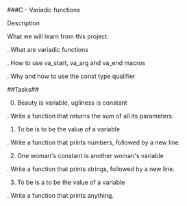 ###C - Variadic functions

Description 

What we will learn from this project:

. What are variadic functions

. How to use va_start, va_arg and va_end macros

. Why and how to use the const type qualifier

##Tasks##

0. Beauty is variable, ugliness is constant

. Write a function that returns the sum of all its parameters.

1. To be is to be the value of a variable

. Write a function that prints numbers, followed by a new line.

2. One woman's constant is another woman's variable

. Write a function that prints strings, followed by a new line.

3. To be is a to be the value of a variable

. Write a function that prints anything.

